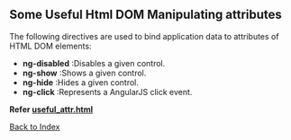 ## Some Useful Html DOM Manipulating attributes

The following directives are used to bind application data to attributes of HTML DOM elements:

- **ng-disabled** :Disables a given control.
- **ng-show** :Shows a given control.
- **ng-hide** :Hides a given control.
- **ng-click** :Represents a AngularJS click event.

**Refer [useful_attr.html](../useful_attr.html)**

[Back to Index](index.md)
